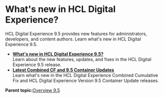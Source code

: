 # What's new in HCL Digital Experience?

HCL Digital Experience 9.5 provides new features for administrators, developers, and content authors. Learn what's new in HCL Digital Experience 9.5.

-   **[What's new in HCL Digital Experience 9.5?](../overview/intr_new95.md)**  
Learn about the new features, updates, and fixes in the HCL Digital Experience 9.5 release.
-   **[Latest Combined CF and 9.5 Container Updates ](../overview/new_cf_95.md)**  
Learn what's new in the HCL Digital Experience Combined Cumulative Fix and HCL Digital Experience Version 9.5 Container Update releases.

**Parent topic:**[Overview  9.5](../overview/intro_container.md)

